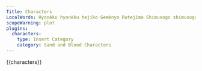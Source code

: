 ```yaml
---
Title: Characters
LocalWords: Hyonèku hyonèku tejíko Gemènyo Rutejìmo Shimusogo shimusogo Gemènyo's Chimípu tateshyuso Pidòhu Karawàbi Shimusògo tsubàyo chimípu karawàbi pidòhu Tsubàyo's Karawàbi's pabinkue mikáryo Chimípu's Tateshyúso
scopeWarning: plot
plugins:
  characters:
    type: Insert Category
    category: Sand and Blood Characters
---
```


{{characters}}
